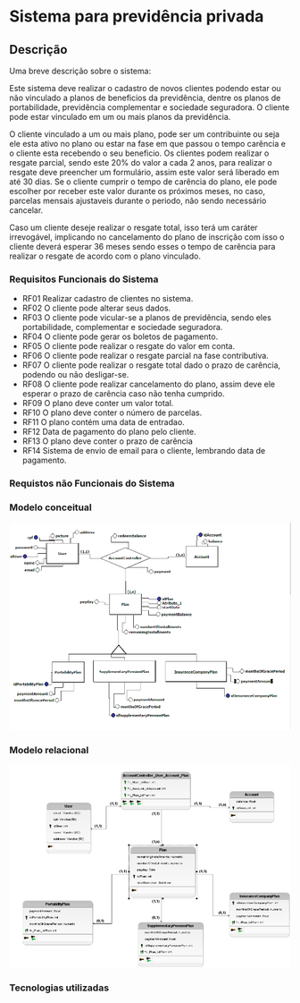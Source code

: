 # Sistema para previdência privada


## Descrição

Uma breve descrição sobre o sistema:

Este sistema deve realizar o cadastro de novos clientes podendo estar ou não vinculado a planos de beneficios da previdência,
dentre os planos de portabilidade, previdência complementar e sociedade seguradora. O cliente pode estar vinculado em um ou mais
planos da previdência.

O cliente vinculado a um ou mais plano, pode ser um contribuinte ou seja ele esta ativo no plano ou estar na fase em que passou o tempo
carência e o cliente esta recebendo o seu beneficio.
Os clientes podem realizar o resgate parcial, sendo este 20% do valor a cada 2 anos, para realizar o resgate deve preencher um formulário,
assim este valor será liberado em até 30 dias.
Se o cliente cumprir o tempo de carência do plano, ele pode escolher por receber este valor durante os próximos meses, no caso, parcelas
mensais ajustaveis durante o periodo, não sendo necessário cancelar.

Caso um cliente deseje realizar o resgate total, isso terá um caráter irrevogável, implicando no cancelamento do plano de inscrição
com isso o cliente deverá esperar 36 meses sendo esses o tempo de carência para realizar o resgate de acordo com o plano vinculado.



### Requisitos Funcionais do Sistema

* RF01 Realizar cadastro de clientes no sistema.
* RF02 O cliente pode alterar seus dados.
* RF03 O cliente pode vicular-se a planos de previdência, sendo eles portabilidade, complementar e sociedade seguradora.
* RF04 O cliente pode gerar os boletos de pagamento.
* RF05 O cliente pode realizar o resgate do valor em conta.
* RF06 O cliente pode realizar o resgate parcial na fase contributiva.
* RF07 O cliente pode realizar o resgate total dado o prazo de carência, podendo ou não desligar-se.
* RF08 O cliente pode realizar cancelamento do plano, assim deve ele esperar o prazo de carência caso não tenha cumprido.
* RF09 O plano deve conter um valor total.
* RF10 O plano deve conter o número de parcelas.
* RF11 O plano contém uma data de entradao.
* RF12 Data de pagamento do plano pelo cliente.
* RF13 O plano deve conter o prazo de carência
* RF14 Sistema de envio de email para o cliente, lembrando data de pagamento.


### Requistos não Funcionais do Sistema




### Modelo conceitual

<img src="img/modeloConceitual.png" />

### Modelo relacional

<img src="img/modeloLogico.png" />


### Tecnologias utilizadas

